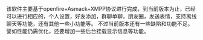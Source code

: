 该软件主要基于openfire+Asmack+XMPP协议进行完成，到当前版本为止，已经可以进行相应的，个人设置，好友添加，群聊单聊，朋友圈，发送表情，支持离线聊天等功能，还有其他一些小功能等。
不过当前版本还有一些缺陷和功能不足。譬如性能仍需优化，还要增加一些后台挂载显示信息等功能。
